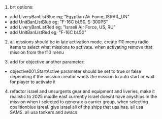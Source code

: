 1. brt options:
- add LiveryBanListBlue eg; "Egyptian Air Force, ISRAIL_UN"
- add UnitBanListBlue eg; "F-16C bl.50, S-300PS"
- add LiveryBanListRed eg; "Israeli Air Force, US, RU"
- add UnitBanListRed eg; "F-16C bl.50"

2. all missions should be in late activation mode. create f10 menu  radio items to select what missions to activate. when activating remove that mission from the f10 menu

3. add for objective another parameter:
- objective001.StartActive parameter should be set to true or false depending if the mission creator wants the mission to auto start or wait for player to activate it

4. refactor israel and unsurgents gear and equipment and liveries, make it realistic to 2025 middle east
currently israel doesnt have anyships in the mission when i selected to generate a carrier group,
when selecting coalitionblue isreal. give israel all of the ships that usa has. all usa SAMS. all usa tankers and awacs